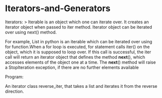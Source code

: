 # Iterators-and-Generators

Iterators:
      > Iterable is an object which one can iterate over. It creates an iterator object when passed to iter method. Iterator object can be iterated over using next() method.
      
For example, List in python is an iterable which can be iterated over using for function.When a for loop is executed, for statement calls iter() on the object, which it is supposed to loop over. If this call is successful, the iter call will return an iterator object that defines the method __next__(), which accesses elements of the object one at a time. The __next__() method will raise a StopIteration exception, if there are no further elements available

Program:

   An iterator class reverse_iter, that takes a list and iterates it from the reverse direction.
